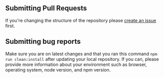 ## Submitting Pull Requests

If you're changing the structure of the repository please [create an issue](https://geenpeil.atlassian.net/secure/RapidBoard.jspa?projectKey=LP) first.

## Submitting bug reports

Make sure you are on latest changes and that you ran this command `npm run clean:install` after updating your local repository. If you can, please provide more information about your environment such as browser, operating system, node version, and npm version.
